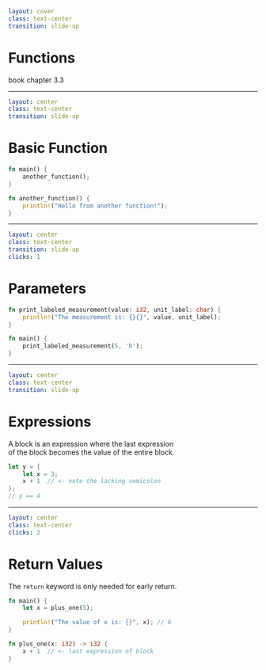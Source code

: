 ```yaml
layout: cover
class: text-center
transition: slide-up
```

# Functions

book chapter 3.3

---

```yaml
layout: center
class: text-center
transition: slide-up
```

# Basic Function

```rust {5-7|1-3}
fn main() {
    another_function();
}

fn another_function() {
    println!("Hello from another function!");
}
```

---

```yaml
layout: center
class: text-center
transition: slide-up
clicks: 1
```

# Parameters

```rust {1|6}
fn print_labeled_measurement(value: i32, unit_label: char) {
    println!("The measurement is: {}{}", value, unit_label);
}

fn main() {
    print_labeled_measurement(5, 'h');
}
```

<div
    style="background-color: red"
    class="h-0.5 absolute top-62.5 left-126 w-20"
    v-click="[0,1]"
></div>

<div
    style="background-color: red"
    class="h-0.5 absolute top-87.5 left-127 w-14"
    v-click="[1,2]"
></div>

---

```yaml
layout: center
class: text-center
transition: slide-up
```

# Expressions

A block is an expression where the last expression\
of the block becomes the value of the entire block.

```rust
let y = {
    let x = 3;
    x + 1  // <- note the lacking semicolon
};
// y == 4
```

---

```yaml
layout: center
class: text-center
clicks: 2
```

# Return Values

The `return` keyword is only needed for early return.

```rust {7|8|all}
fn main() {
    let x = plus_one(5);

    println!("The value of x is: {}", x); // 6
}

fn plus_one(x: i32) -> i32 {
    x + 1  // <- last expression of block
}
```

<div
    style="background-color: red"
    class="h-0.5 absolute top-91.5 left-121 w-13.5"
    v-click="[0,1]"
></div>
